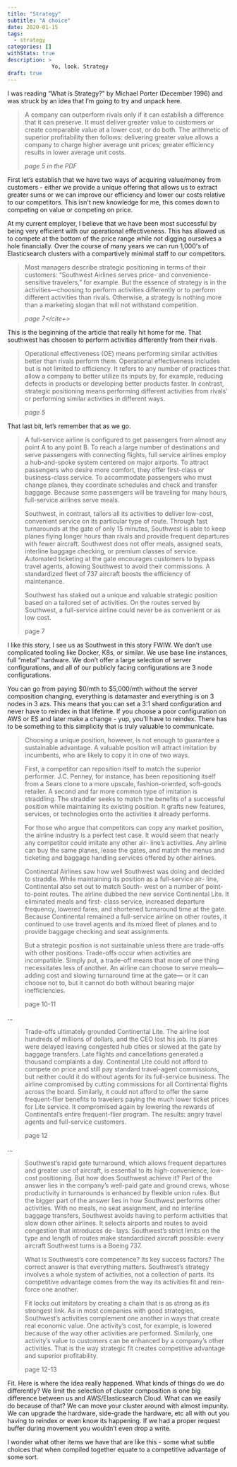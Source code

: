 ```yaml
---
title: "Strategy"
subtitle: "A choice"
date: 2020-01-15
tags:
  - strategy
categories: []
withStats: true
description: >
              Yo, look. Strategy
draft: true
---
```


I was reading “What is Strategy?” by Michael Porter (December 1996) and was struck by an idea that I’m going to try and unpack here.

> A company can outperform rivals only if it can establish a difference that it can preserve. It must deliver greater value to customers or create comparable value at a lower cost, or do both. The arithmetic of superior profitability then follows: delivering greater value allows a company to charge higher average unit prices; greater efficiency results in lower average unit costs.
>
> <cite>page 5 in the PDF</cite>

First let’s establish that we have two ways of acquiring value/money from customers - either we provide a unique offering that allows us to extract greater sums or we can improve our efficiency and lower our costs relative to our competitors. This isn't new knowledge for me, this comes down to competing on value or competing on price.

At my current employer, I believe that we have been most successful by being very efficient with our operational effectiveness. This has allowed us to compete at the bottom of the price range while not digging ourselves a hole financially. Over the course of many years we can run 1,000's of Elasticsearch clusters with a compartively minimal staff to our competitors.

> Most managers describe strategic positioning in terms of their customers: “Southwest Airlines serves price- and convenience-sensitive travelers,” for example. But the essence of strategy is in the activities—choosing to perform activities differently or to perform different activities than rivals. Otherwise, a strategy is nothing more than a marketing slogan that will not withstand competition.
>
> <cite>page 7</cite+>

This is the beginning of the article that really hit home for me. That southwest has choosen to perform activities differently from their rivals.

> Operational effectiveness (OE) means performing similar activities better than rivals perform them. Operational effectiveness includes but is not limited to efficiency. It refers to any number of practices that allow a company to better utilize its inputs by, for example, reducing defects in products or developing better products faster. In contrast, strategic positioning means performing different activities from rivals’ or performing similar activities in different ways.
>
> <cite>page 5</cite>

That last bit, let’s remember that as we go.

> A full-service airline is configured to get passengers from almost any point A to any point B. To reach a large number of destinations and serve passengers with connecting flights, full service airlines employ a hub-and-spoke system centered on major airports. To attract passengers who desire more comfort, they offer first-class or business-class service. To accommodate passengers who must change planes, they coordinate schedules and check and transfer baggage. Because some passengers will be traveling for many hours, full-service airlines serve meals.
>
> Southwest, in contrast, tailors all its activities to deliver low-cost, convenient service on its particular type of route. Through fast turnarounds at the gate of only 15 minutes, Southwest is able to keep planes flying longer hours than rivals and provide frequent departures with fewer aircraft. Southwest does not offer meals, assigned seats, interline baggage checking, or premium classes of service. Automated ticketing at the gate encourages customers to bypass travel agents, allowing Southwest to avoid their commissions. A standardized fleet of 737 aircraft boosts the efficiency of maintenance.
>
> Southwest has staked out a unique and valuable strategic position based on a tailored set of activities. On the routes served by Southwest, a full-service airline could never be as convenient or as low cost.
>
> page 7

I like this story, I see us as Southwest in this story FWIW. We don’t use complicated tooling like Docker, K8s, or similar. We use base line instances, full “metal” hardware. We don’t offer a large selection of server configurations, and all of our publicly facing configurations are 3 node configurations.

You can go from paying $0/mth to $5,000/mth without the server composition changing, everything is datamaster and everything is on 3 nodes in 3 azs. This means that you can set a 3:1 shard configuration and never have to reindex in that lifetime. If you choose a poor configuration on AWS or ES and later make a change - yup, you’ll have to reindex. There has to be something to this simplicity that is truly valuable to communicate.

> Choosing a unique position, however, is not enough to guarantee a sustainable advantage. A valuable position will attract imitation by incumbents, who are likely to copy it in one of two ways.
>
> First, a competitor can reposition itself to match the superior performer. J.C. Penney, for instance, has been repositioning itself from a Sears clone to a more upscale, fashion-oriented, soft-goods retailer. A second and far more common type of imitation is straddling. The straddler seeks to match the benefits of a successful position while maintaining its existing position. It grafts new features, services, or technologies onto the activities it already performs.
>
> For those who argue that competitors can copy any market position, the airline industry is a perfect test case. It would seem that nearly any competitor could imitate any other air- line’s activities. Any airline can buy the same planes, lease the gates, and match the menus and ticketing and baggage handling services offered by other airlines.
>
> Continental Airlines saw how well Southwest was doing and decided to straddle. While maintaining its position as a full-service air- line, Continental also set out to match South- west on a number of point-to-point routes. The airline dubbed the new service Continental Lite. It eliminated meals and first- class service, increased departure frequency, lowered fares, and shortened turnaround time at the gate. Because Continental remained a full-service airline on other routes, it continued to use travel agents and its mixed fleet of planes and to provide baggage checking and seat assignments.
>
> But a strategic position is not sustainable unless there are trade-offs with other positions. Trade-offs occur when activities are incompatible. Simply put, a trade-off means that more of one thing necessitates less of another. An airline can choose to serve meals—adding cost and slowing turnaround time at the gate— or it can choose not to, but it cannot do both without bearing major inefficiencies.
>
> page 10-11

…

> Trade-offs ultimately grounded Continental Lite. The airline lost hundreds of millions of dollars, and the CEO lost his job. Its planes were delayed leaving congested hub cities or slowed at the gate by baggage transfers. Late flights and cancellations generated a thousand complaints a day. Continental Lite could not afford to compete on price and still pay standard travel-agent commissions, but neither could it do without agents for its full-service business. The airline compromised by cutting commissions for all Continental flights across the board. Similarly, it could not afford to offer the same frequent-flier benefits to travelers paying the much lower ticket prices for Lite service. It compromised again by lowering the rewards of Continental’s entire frequent-flier program. The results: angry travel agents and full-service customers.
>
> page 12

…

> Southwest’s rapid gate turnaround, which allows frequent departures and greater use of aircraft, is essential to its high-convenience, low-cost positioning. But how does Southwest achieve it? Part of the answer lies in the company’s well-paid gate and ground crews, whose productivity in turnarounds is enhanced by flexible union rules. But the bigger part of the answer lies in how Southwest performs other activities. With no meals, no seat assignment, and no interline baggage transfers, Southwest avoids having to perform activities that slow down other airlines. It selects airports and routes to avoid congestion that introduces de- lays. Southwest’s strict limits on the type and length of routes make standardized aircraft possible: every aircraft Southwest turns is a Boeing 737.
>
> What is Southwest’s core competence? Its key success factors? The correct answer is that everything matters. Southwest’s strategy involves a whole system of activities, not a collection of parts. Its competitive advantage comes from the way its activities fit and rein- force one another.
>
> Fit locks out imitators by creating a chain that is as strong as its strongest link. As in most companies with good strategies, Southwest’s activities complement one another in ways that create real economic value. One activity’s cost, for example, is lowered because of the way other activities are performed. Similarly, one activity’s value to customers can be enhanced by a company’s other activities. That is the way strategic fit creates competitive advantage and superior profitability.
>
> page 12-13

Fit. Here is where the idea really happened. What kinds of things do we do differently? We limit the selection of cluster composition is one big difference between us and AWS/Elasticsearch Cloud. What can we easily do because of that? We can move your cluster around with almost impunity. We can upgrade the hardware, side-grade the hardware, etc all with out you having to reindex or even know its happening. If we had a proper request buffer during movement you wouldn’t even drop a write.

I wonder what other items we have that are like this - some what subtle choices that when compiled together equate to a competitive advantage of some sort.
